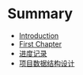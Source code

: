 # Summary

* [Introduction](README.md)
* [First Chapter](chapter1.md)
* [进度记录](jin-du-ji-lu.md)
* [项目数据结构设计](xiang-mu-shu-ju-jie-gou-she-ji.md)

